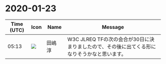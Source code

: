 # 2020-01-23

|Time (UTC)|Icon|Name|Message|
|---|---|---|---|
|05:13|![](https://secure.gravatar.com/avatar/698cc14290c3976fdd9f0a23494b87c1.jpg?s=72&d=https%3A%2F%2Fa.slack-edge.com%2Fdf10d%2Fimg%2Favatars%2Fava_0018-72.png)|田嶋　淳|W3C JLREQ TFの次の会合が30日に決まりましたので、その後に出てくる形になりそうかなと思います。|
